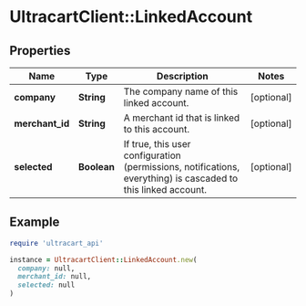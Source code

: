 # UltracartClient::LinkedAccount

## Properties

| Name | Type | Description | Notes |
| ---- | ---- | ----------- | ----- |
| **company** | **String** | The company name of this linked account. | [optional] |
| **merchant_id** | **String** | A merchant id that is linked to this account. | [optional] |
| **selected** | **Boolean** | If true, this user configuration (permissions, notifications, everything) is cascaded to this linked account. | [optional] |

## Example

```ruby
require 'ultracart_api'

instance = UltracartClient::LinkedAccount.new(
  company: null,
  merchant_id: null,
  selected: null
)
```

